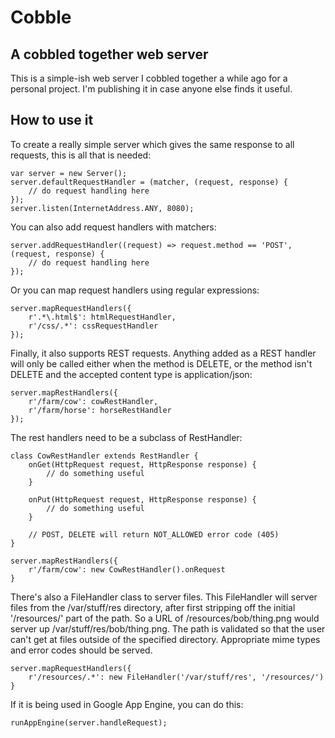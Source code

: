 Cobble
======

A cobbled together web server
----------------------------

This is a simple-ish web server I cobbled together a while ago for a
personal project. I'm publishing it in case anyone else finds it useful.

How to use it
-------------

To create a really simple server which gives the same response to all requests, this
is all that is needed:

    var server = new Server();
    server.defaultRequestHandler = (matcher, (request, response) {
        // do request handling here
    });
    server.listen(InternetAddress.ANY, 8080);

You can also add request handlers with matchers:

    server.addRequestHandler((request) => request.method == 'POST', (request, response) {
        // do request handling here
    });

Or you can map request handlers using regular expressions:

    server.mapRequestHandlers({
        r'.*\.html$': htmlRequestHandler,
        r'/css/.*': cssRequestHandler
    });

Finally, it also supports REST requests. Anything added as a REST handler will only be
called either when the method is DELETE, or the method isn't DELETE and the
accepted content type is application/json:

    server.mapRestHandlers({
        r'/farm/cow': cowRestHandler,
        r'/farm/horse': horseRestHandler
    });

The rest handlers need to be a subclass of RestHandler:

    class CowRestHandler extends RestHandler {
        onGet(HttpRequest request, HttpResponse response) {
            // do something useful
        }

        onPut(HttpRequest request, HttpResponse response) {
            // do something useful
        }

        // POST, DELETE will return NOT_ALLOWED error code (405)
    }

    server.mapRestHandlers({
        r'/farm/cow': new CowRestHandler().onRequest
    }

There's also a FileHandler class to server files. This FileHandler will server files
from the /var/stuff/res directory, after first stripping off the initial '/resources/' part
of the path. So a URL of /resources/bob/thing.png would server up /var/stuff/res/bob/thing.png.
The path is validated so that the user can't get at files outside of the specified directory.
Appropriate mime types and error codes should be served.

    server.mapRequestHandlers({
        r'/resources/.*': new FileHandler('/var/stuff/res', '/resources/')
    }

If it is being used in Google App Engine, you can do this:

    runAppEngine(server.handleRequest);
